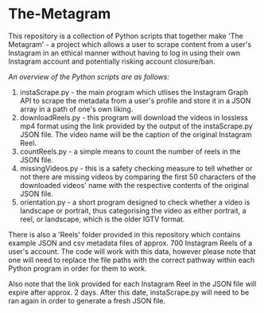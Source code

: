 # The-Metagram
This repository is a collection of Python scripts that together make 'The Metagram' - a project which allows a user to scrape content from a user's Instagram in an ethical manner without having to log in using their own Instagram account and potentially risking account closure/ban.

_An overview of the Python scripts are as follows:_
1. instaScrape.py - the main program which utlises the Instagram Graph API to scrape the metadata from a user's profile and store it in a JSON array in a path of one's own liking.
2. downloadReels.py - this program will download the videos in lossless mp4 format using the link provided by the output of the instaScrape.py JSON file. The video name will be the caption of the original Instagram Reel.
3. countReels.py - a simple means to count the number of reels in the JSON file.
4. missingVideos.py - this is a safety checking measure to tell whether or not there are missing videos by comparing the first 50 characters of the downloaded videos' name with the respective contents of the original JSON file.
5. orientation.py - a short program designed to check whether a video is landscape or portrait, thus categorising the video as either portrait, a reel, or landscape, which is the older IGTV format.

There is also a 'Reels' folder provided in this repository which contains example JSON and csv metadata files of approx. 700 Instagram Reels of a user's account. The code will work with this data, however please note that one will need to replace the file paths with the correct pathway within each Python program in order for them to work.

Also note that the link provided for each Instagram Reel in the JSON file will expire after approx. 2 days. After this date, instaScrape.py will need to be ran again in order to generate a fresh JSON file.
